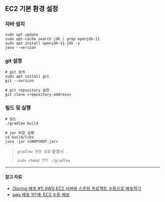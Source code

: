 ## EC2 기본 환경 설정
### 자바 설치
```shell
sudo apt update
sudo apt-cache search jdk | grep openjdk-11
sudo apt install openjdk-11-jdk -y
java --version
```
### git 설정
```shell
# git 설치
sudo apt install git
git --version

# git repository 설정
git clone <repository-address>
```

### 빌드 및 실행
```shell
# 빌드
./gradlew build

# jar 파일 실행
cd build/libs
java -jar <SNAPSHOT.jar>
```
> `gradlew 권한 오류` 발생시 
> ```
> sudo chmod 777 ./gradlew   
> ```




---
#### 참고 자료
- [[Spring 배포 #1] AWS EC2 서버에 스프링 프로젝트 수동으로 배포하기](https://loosie.tistory.com/408)
- [aws 배포 1단계: EC2 수동 배포](https://velog.io/@wisdom08/aws-배포-1단계-버전)